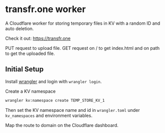 # transfr.one worker

A Cloudflare worker for storing temporary files in KV with a random ID and auto deletion. 

Check it out: https://transfr.one

PUT request to upload file.
GET request on / to get index.html and on path to get the uploaded file.


## Initial Setup

Install [wrangler](https://developers.cloudflare.com/workers/wrangler/get-started/) and login with `wrangler login`.

Create a KV namespace
```sh
wrangler kv:namespace create TEMP_STORE_KV_1
```

Then set the KV namespace name and id in `wrangler.toml` under `kv_namespaces` and environment variables.

Map the route to domain on the Cloudflare dashboard.
